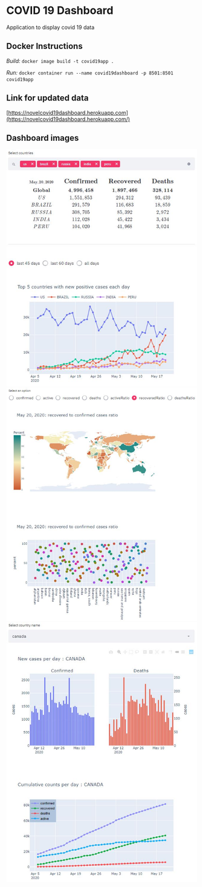 # COVID 19 Dashboard
Application to display covid 19 data 

## Docker Instructions

*Build:*
	`docker image build -t covid19app .`
  
*Run:*
	`docker container run --name covid19dashboard -p 8501:8501 covid19app`



## Link for updated data 
[https://novelcovid19dashboard.herokuapp.com](https://novelcovid19dashboard.herokuapp.com/)


## Dashboard images

![](/images/covid19dashboard_img_01.JPG?raw=true)
![](/images/covid19dashboard_img_02.JPG?raw=true)
![](/images/covid19dashboard_img_03.JPG?raw=true)
